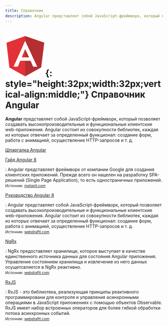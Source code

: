```yaml
---
title: Справочник
description: Angular представляет собой JavaScript-фреймворк, который позволяет создавать высокопроизводительные и функциональные клиентские web-приложения
---
```


# ![Angular 2+](../angular.svg){: style="height:32px;width:32px;vertical-align:middle;"} Справочник Angular

**Angular** представляет собой JavaScript-фреймворк, который позволяет создавать высокопроизводительные и функциональные клиентские web-приложения. Angular состоит из совокупности библиотек, каждая из которых отвечает за определенный функционал: создание форм, работа с анимацией, осуществление HTTP-запросов и т. д.

[Шпаргалка Angular](cheatsheet.md)

[Гайд Angular 8](guide/intro/start.md)

: Angular представляет фреймворк от компании Google для создания клиентских приложений. Прежде всего он нацелен на разработку SPA-решений (Single Page Application), то есть одностраничных приложений.<br /><small>Источник: [metanit.com](https://metanit.com/web/angular2/)</small>

[Руководство Angular 8](tutorial/setup-and-configuration.md)

: Angular представляет собой JavaScript-фреймворк, который позволяет создавать высокопроизводительные и функциональные клиентские web-приложения. Angular состоит из совокупности библиотек, каждая из которых отвечает за определенный функционал: создание форм, работа с анимацией, осуществление HTTP-запросов и т. д.<br /><small>Источник: [webdraftt.com](https://webdraftt.com/tutorial)</small>

[NgRx](ngrx/about.md)

: NgRx предоставляет хранилище, которое выступает в качестве единственного источника данных для состояния Angular приложения. Управление состоянием хранилища и извлечение из него данных осущетсвляется в NgRx реактивно.<br /><small>Источник: [webdraftt.com](https://webdraftt.com/tutorial/ngrx)</small>

[RxJS](rxjs/about.md)

: RxJS - это библиотека, реализующая принципы реактивного программировани для контроля и управления асинхронными операциями в JavaScript приложениях с помощью объектов Observable. RxJS имеет набор встроенных операторов для более гибкой обработки потока асинхронных событий.<br /><small>Источник: [webdraftt.com](https://webdraftt.com/tutorial/rxjs)</small>
